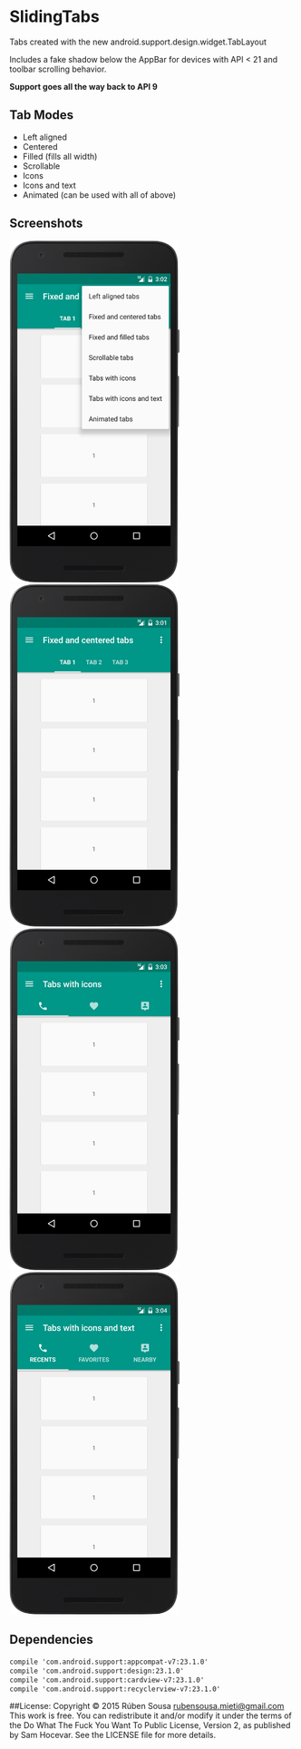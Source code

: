 # SlidingTabs

Tabs created with the new android.support.design.widget.TabLayout

Includes a fake shadow below the AppBar for devices with API < 21 and toolbar scrolling behavior.

**Support goes all the way back to API 9**

## Tab Modes

- Left aligned
- Centered
- Filled (fills all width)
- Scrollable
- Icons
- Icons and text
- Animated (can be used with all of above)

## Screenshots
<img src="screenshots/modes.png" width="300"> <img src="screenshots/centered.png" width="300">
<img src="screenshots/icons.png" width="300"> <img src="screenshots/icons_text.png" width="300">

## Dependencies

    compile 'com.android.support:appcompat-v7:23.1.0'
    compile 'com.android.support:design:23.1.0'
    compile 'com.android.support:cardview-v7:23.1.0'
    compile 'com.android.support:recyclerview-v7:23.1.0'
    
##License:
    Copyright © 2015 Rúben Sousa <rubensousa.mieti@gmail.com>
    This work is free. You can redistribute it and/or modify it under the terms
    of the Do What The Fuck You Want To Public License, Version 2, as published by Sam Hocevar.
    See the LICENSE file for more details.

